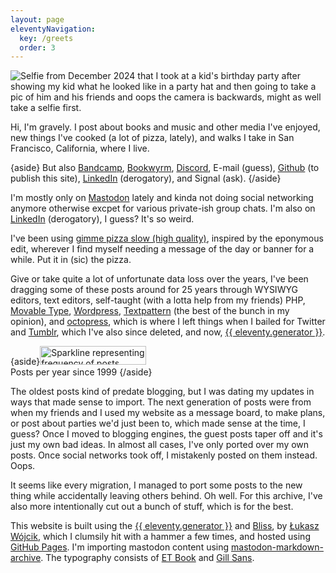 ```yaml
---
layout: page
eleventyNavigation:
  key: /greets
  order: 3
---
```


<img src="/images/selfie-winter-2024-no-blur.jpeg" alt="Selfie from December 2024 that I took at a kid's birthday party after showing my kid what he looked like in a party hat and then going to take a pic of him and his friends and oops the camera is backwards, might as well take a selfie first." class="myphoto" />

Hi, I'm gravely. I post about books and music and other media I've enjoyed, new things I've cooked (a lot of pizza, lately), and walks I take in San Francisco, California, where I live.

{aside}
But also [Bandcamp](https://bandcamp.com/_gravely_), [Bookwyrm](https://bookwyrm.social/user/gravely), [Discord](https://discord.com/users/gravely#6679), E-mail (guess), [Github](https://github.com/g-r-a-v-e-l-y) (to publish this site), [LinkedIn](https://www.linkedin.com/in/gravely/) (derogatory), and Signal (ask).
{/aside}

I'm mostly only on [Mastodon](https://mastodon.social/@gravely) lately and kinda not doing social networking anymore otherwise excpet for various private-ish group chats. I'm also on [LinkedIn](https://www.linkedin.com/in/gravely/) (derogatory), I guess? It's so weird.

I've been using [gimme pizza slow (high quality)](https://www.youtube.com/watch?v=bpet67TTVag), inspired by the eponymous edit, wherever I find myself needing a message of the day or banner for a while. Put it in (sic) the pizza.

Give or take quite a lot of unfortunate data loss over the years, I've been dragging some of these posts around for 25 years through WYSIWYG editors, text editors, self-taught (with a lotta help from my friends) PHP, [Movable Type](https://web.archive.org/web/20021127162851/http://jokerbone.com/), [Wordpress](https://web.archive.org/web/20041129200618/http://www.jokerbone.com:80/
), [Textpattern](https://textpattern.com/) (the best of the bunch in my opinion), and [octopress](https://web.archive.org/web/20180322055328/http://archives.grantstavely.com/), which is where I left things when I bailed for Twitter and [Tumblr](https://web.archive.org/web/20180330002228/https://grantstavely.com/), which I've also since deleted, and now, [{{ eleventy.generator }}](https://www.11ty.dev/).

{aside}<img
    src="https://v1.sparkline.11ty.dev/120x30/{{ collections.publishedPosts | postsPerYear }}/%23CC00C5/"
    width="170"
    height="30"
    alt="Sparkline representing frequency of posts written per year from 1999"
    loading="lazy"
    decoding="async"
/><br />
Posts per year since 1999
{/aside}

The oldest posts kind of predate blogging, but I was dating my updates in ways that made sense to import. The next generation of posts were from when my friends and I used my website as a message board, to make plans, or post about parties we'd just been to, which made sense at the time, I guess? Once I moved to blogging engines, the guest posts taper off and it's just my own bad ideas. In almost all cases, I've only ported over my own posts. Once social networks took off, I mistakenly posted on them instead. Oops.

It seems like every migration, I managed to port some posts to the new thing while accidentally leaving others behind. Oh well. For this archive, I've also more intentionally cut out a bunch of stuff, which is for the best.

This website is built using the [{{ eleventy.generator }}](https://www.11ty.dev/) and [Bliss](https://github.com/lwojcik/eleventy-template-bliss), by [Łukasz Wójcik](https://lukaszwojcik.net/), which I clumsily hit with a hammer a few times, and hosted using [GitHub Pages](https://github.com/g-r-a-v-e-l-y/). I'm importing mastodon content using [mastodon-markdown-archive](https://git.garrido.io/gabriel/mastodon-markdown-archive). The typography consists of [ET Book](https://edwardtufte.github.io/et-book/) and [Gill Sans](https://en.wikipedia.org/wiki/Gill_Sans).